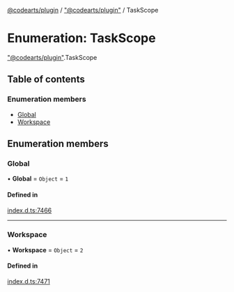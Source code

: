 [@codearts/plugin](../README.md) / ["@codearts/plugin"](../modules/_codearts_plugin_.md) / TaskScope

# Enumeration: TaskScope

["@codearts/plugin"](../modules/_codearts_plugin_.md).TaskScope

## Table of contents

### Enumeration members

- [Global](codearts_plugin_.TaskScope.md#global)
- [Workspace](codearts_plugin_.TaskScope.md#workspace)

## Enumeration members

### Global

• **Global** = `Object` = `1`

#### Defined in

[index.d.ts:7466](https://github.com/huaweicloud/cloudide-plugin-api/blob/b58031b/index.d.ts#L7466)

___

### Workspace

• **Workspace** = `Object` = `2`

#### Defined in

[index.d.ts:7471](https://github.com/huaweicloud/cloudide-plugin-api/blob/b58031b/index.d.ts#L7471)

